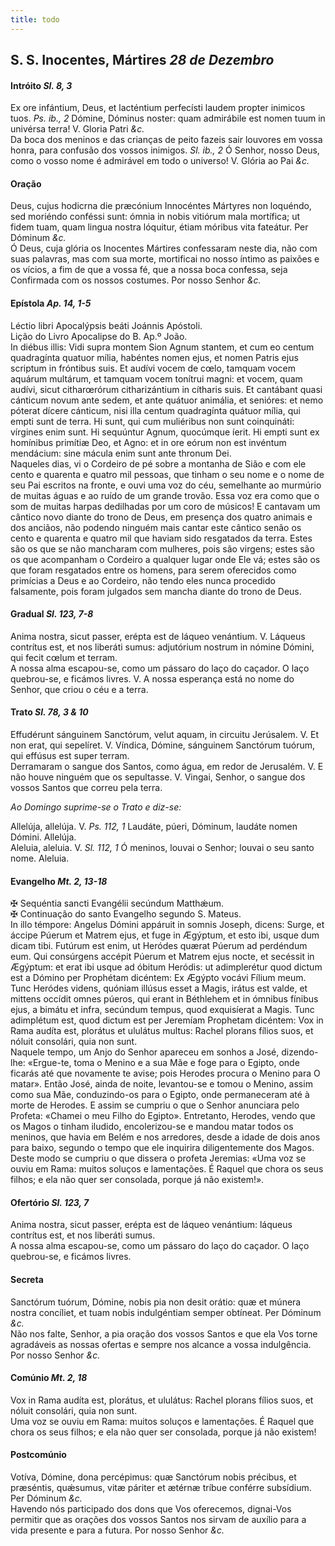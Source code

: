 ```yaml
---
title: todo
---
```

<h2 class="text-center">S. S. Inocentes, Mártires <em>28 de Dezembro</em></h2>

<h4 class="text-center">Intróito <em>Sl. 8, 3</em></h4>
<div class="container-fluid">
<div class="row">
<div class="dropcap text-justify">
Ex ore infántium, Deus, et lacténtium perfecísti laudem propter inimicos tuos. <em>Ps. ib., 2</em> Dómine, Dóminus noster: quam admirábile est nomen tuum in univérsa terra!
V. Gloria Patri <em>&c.</em>
</div>
<div class="dropcap text-justify">
Da boca dos meninos e das crianças de peito fazeis sair louvores em vossa honra, para confusão dos vossos inimigos. <em>Sl. ib., 2</em> Ó Senhor, nosso Deus, como o vosso nome é admirável em todo o universo!
V. Glória ao Pai <em>&c.</em>
</div>
</div>
</div>

<h4 class="text-center">Oração</h4>
<div class="container-fluid">
<div class="row">
<div class="dropcap text-justify">
Deus, cujus hodicrna die præcónium Innocéntes Mártyres non loquéndo, sed moriéndo conféssi sunt: ómnia in nobis vitiórum mala mortífica; ut fidem tuam, quam lingua nostra lóquitur, étiam móribus vita fateátur. Per Dóminum <em>&c.</em>
</div>
<div class="dropcap text-justify">
Ó Deus, cuja glória os Inocentes Mártires confessaram neste dia, não com suas palavras, mas com sua morte, mortificai no nosso íntimo as paixões e os vícios, a fim de que a vossa fé, que a nossa boca confessa, seja Confirmada com os nossos costumes. Por nosso Senhor <em>&c.</em>
</div>
</div>
</div>

<h4 class="text-center">Epístola <em>Ap. 14, 1-5</em></h4>
<div class="container-fluid">
<div class="row">
<div class="text-justify">
Léctio libri Apocalýpsis beáti Joánnis Apóstoli.
</div>
<div class="text-justify">
Lição do Livro Apocalipse do B. Ap.º João.
</div>
<div class="dropcap text-justify">
In diébus illis: Vidi supra montem Sion Agnum stantem, et cum eo centum quadragínta quatuor mília, habéntes nomen ejus, et nomen Patris ejus scriptum in fróntibus suis. Et audívi vocem de cœlo, tamquam vocem aquárum multárum, et tamquam vocem tonítrui magni: et vocem, quam audívi, sicut citharœrórum citharizántium in cítharis suis. Et cantábant quasi cánticum novum ante sedem, et ante quátuor animália, et senióres: et nemo póterat dícere cánticum, nisi illa centum quadragínta quátuor mília, qui empti sunt de terra. Hi sunt, qui cum muliéribus non sunt coinquináti: vírgines enim sunt. Hi sequúntur Agnum, quocúmque íerit. Hi empti sunt ex homínibus primítiæ Deo, et Agno: et in ore eórum non est invéntum mendácium: sine mácula enim sunt ante thronum Dei.
</div>
<div class="dropcap text-justify">
Naqueles dias, vi o Cordeiro de pé sobre a montanha de Sião e com ele cento e quarenta e quatro mil pessoas, que tinham o seu nome e o nome de seu Pai escritos na fronte, e ouvi uma voz do céu, semelhante ao murmúrio de muitas águas e ao ruído de um grande trovão. Essa voz era como que o som de muitas harpas dedilhadas por um coro de músicos! E cantavam um cântico novo diante do trono de Deus, em presença dos quatro animais e dos anciãos, não podendo ninguém mais cantar este cântico senão os cento e quarenta e quatro mil que haviam sido resgatados da terra. Estes são os que se não mancharam com mulheres, pois são virgens; estes são os que acompanham o Cordeiro a qualquer lugar onde Ele vá; estes são os que foram resgatados entre os homens, para serem oferecidos como primícias a Deus e ao Cordeiro, não tendo eles nunca procedido falsamente, pois foram julgados sem mancha diante do trono de Deus.
</div>
</div>
</div>

<h4 class="text-center">Gradual <em>Sl. 123, 7-8</em></h4>
<div class="container-fluid">
<div class="row">
<div class="dropcap text-justify">
Anima nostra, sicut passer, erépta est de láqueo venántium. V. Láqueus contrítus est, et nos liberáti sumus: adjutórium nostrum in nómine Dómini, qui fecit cœlum et terram.
</div>
<div class="dropcap text-justify">
A nossa alma escapou-se, como um pássaro do laço do caçador. O laço quebrou-se, e ficámos livres. V. A nossa esperança está no nome do Senhor, que criou o céu e a terra.
</div>
</div>
</div>

<h4 class="text-center">Trato <em>Sl. 78, 3 & 10</em></h4>
<div class="container-fluid">
<div class="row">
<div class="dropcap text-justify">
Effudérunt sánguinem Sanctórum, velut aquam, in circuitu Jerúsalem. V. Et non erat, qui sepelíret. V. Víndica, Dómine, sánguinem Sanctórum tuórum, qui effúsus est super terram.
</div>
<div class="dropcap text-justify">
Derramaram o sangue dos Santos, como água, em redor de Jerusalém. V. E não houve ninguém que os sepultasse. V. Vingai, Senhor, o sangue dos vossos Santos que correu pela terra.
</div>
</div>
</div>

<em>Ao Domingo suprime-se o Trato e diz-se:</em>

<div class="container-fluid">
<div class="row">
<div class="text-justify">
Allelúja, allelúja. V. <em>Ps. 112, 1</em> Laudáte, púeri, Dóminum, laudáte nomen Dómini. Allelúja.
</div>
<div class="text-justify">
Aleluia, aleluia. V. <em>Sl. 112, 1</em> Ó meninos, louvai o Senhor; louvai o seu santo nome. Aleluia.
</div>
</div>
</div>

<h4 class="text-center">Evangelho <em>Mt. 2, 13-18</em></h4>
<div class="container-fluid">
<div class="row">
<div class="text-justify">
<span class="text-danger">&#10016;</span> Sequéntia sancti Evangélii secúndum Matthǽum.
</div>
<div class="text-justify">
<span class="text-danger">&#10016;</span> Continuação do santo Evangelho segundo S. Mateus.
</div>
<div class="dropcap text-justify">
In illo témpore: Angelus Dómini appáruit in somnis Joseph, dicens: Surge, et áccipe Púerum et Matrem ejus, et fuge in Ægýptum, et esto ibi, usque dum dicam tibi. Futúrum est enim, ut Heródes quærat Púerum ad perdéndum eum. Qui consúrgens accépit Púerum et Matrem ejus nocte, et secéssit in Ægýptum: et erat ibi usque ad óbitum Heródis: ut adimplerétur quod dictum est a Dómino per Prophétam dicéntem: Ex Ægýpto vocávi Fílium meum. Tunc Heródes videns, quóniam illúsus esset a Magis, irátus est valde, et mittens occídit omnes púeros, qui erant in Béthlehem et in ómnibus fínibus ejus, a bimátu et infra, secúndum tempus, quod exquisíerat a Magis. Tunc adimplétum est, quod dictum est per Jeremíam Prophetam dicéntem: Vox in Rama audíta est, plorátus et ululátus multus: Rachel plorans fílios suos, et nóluit consolári, quia non sunt.
</div>
<div class="dropcap text-justify">
Naquele tempo, um Anjo do Senhor apareceu em sonhos a José, dizendo-lhe: «Ergue-te, toma o Menino e a sua Mãe e foge para o Egipto, onde ficarás até que novamente te avise; pois Herodes procura o Menino para O matar». Então José, ainda de noite, levantou-se e tomou o Menino, assim como sua Mãe, conduzindo-os para o Egipto, onde permaneceram até à morte de Herodes. E assim se cumpriu o que o Senhor anunciara pelo Profeta: «Chamei o meu Filho do Egipto». Entretanto, Herodes, vendo que os Magos o tinham iludido, encolerizou-se e mandou matar todos os meninos, que havia em Belém e nos arredores, desde a idade de dois anos para baixo, segundo o tempo que ele inquirira diligentemente dos Magos. Deste modo se cumpriu o que dissera o profeta Jeremias: «Uma voz se ouviu em Rama: muitos soluços e lamentações. É Raquel que chora os seus filhos; e ela não quer ser consolada, porque já não existem!».
</div>
</div>
</div>

<h4 class="text-center">Ofertório <em>Sl. 123, 7</em></h4>
<div class="container-fluid">
<div class="row">
<div class="dropcap text-justify">
Anima nostra, sicut passer, erépta est de láqueo venántium: láqueus contrítus est, et nos liberáti sumus.
</div>
<div class="dropcap text-justify">
A nossa alma escapou-se, como um pássaro do laço do caçador. O laço quebrou-se, e ficámos livres.
</div>
</div>
</div>

<h4 class="text-center">Secreta</h4>
<div class="container-fluid">
<div class="row">
<div class="dropcap text-justify">
Sanctórum tuórum, Dómine, nobis pia non desit orátio: quæ et múnera nostra concíliet, et tuam nobis indulgéntiam semper obtíneat. Per Dóminum <em>&c.</em>
</div>
<div class="dropcap text-justify">
Não nos falte, Senhor, a pia oração dos vossos Santos e que ela Vos torne agradáveis as nossas ofertas e sempre nos alcance a vossa indulgência. Por nosso Senhor <em>&c.</em>
</div>
</div>
</div>

<h4 class="text-center">Comúnio <em>Mt. 2, 18</em></h4>
<div class="container-fluid">
<div class="row">
<div class="dropcap text-justify">
Vox in Rama audíta est, plorátus, et ululátus: Rachel plorans fílios suos, et nóluit consolári, quia non sunt.
</div>
<div class="dropcap text-justify">
Uma voz se ouviu em Rama: muitos soluços e lamentações. É Raquel que chora os seus filhos; e ela não quer ser consolada, porque já não existem!
</div>
</div>
</div>

<h4 class="text-center">Postcomúnio</h4>
<div class="container-fluid">
<div class="row">
<div class="dropcap text-justify">
Votíva, Dómine, dona percépimus: quæ Sanctórum nobis précibus, et præséntis, quǽsumus, vitæ páriter et ætérnæ tríbue conférre subsídium. Per Dóminum <em>&c.</em>
</div>
<div class="dropcap text-justify">
Havendo nós participado dos dons que Vos oferecemos, dignai-Vos permitir que as orações dos vossos Santos nos sirvam de auxílio para a vida presente e para a futura. Por nosso Senhor <em>&c.</em>
</div>
</div>
</div>
